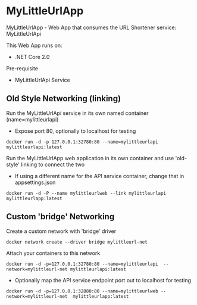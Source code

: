 # MyLittleUrlApp
MyLittleUrlApp - Web App that consumes the URL Shortener service: MyLittleUrlApi

This Web App runs on:
* .NET Core 2.0

Pre-requisite
* MyLittleUrlApi Service

## Old Style Networking (linking)

Run the MyLittleUrlApi service in its own named container (name=mylittleurlapi)
* Expose port 80, optionally to localhost for testing

```
docker run -d -p 127.0.0.1:32780:80 --name=mylittleurlapi  mylittleurlapi:latest
```

Run the MyLittleUrlApp web application in its own container and use 'old-style' linking to connect the two
* If using a different name for the API service container, change that in appsettings.json 

```
docker run -d -P --name mylittleurlweb --link mylittleurlapi  mylittleurlapp:latest
```

## Custom 'bridge' Networking

Create a custom network with 'bridge' driver

```
docker network create --driver bridge mylittleurl-net
```

Attach your containers to this network

```
docker run -d -p=127.0.0.1:32780:80 --name=mylittleurlapi  --network=mylittleurl-net mylittleurlapi:latest
```
* Optionally map the API service endpoint port out to localhost for testing

```
docker run -d -p=127.0.0.1:32880:80 --name=mylittleurlweb --network=mylittleurl-net  mylittleurlapp:latest
```


